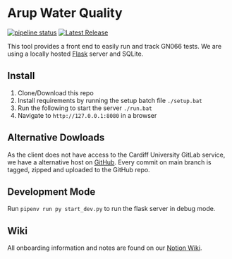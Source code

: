 # Arup Water Quality

[![pipeline status](https://git.cardiff.ac.uk/c2062405/arupwaterquality/badges/main/pipeline.svg)](https://git.cardiff.ac.uk/c2062405/arupwaterquality/-/commits/main)
[![Latest Release](https://git.cardiff.ac.uk/c2062405/arupwaterquality/-/badges/release.svg)](https://git.cardiff.ac.uk/c2062405/arupwaterquality/-/releases)

This tool provides a front end to easily run and track GN066 tests. We are using a locally hosted [Flask](https://flask.palletsprojects.com/en/3.0.x/) server and SQLite.

## Install

1. Clone/Download this repo
2. Install requirements by running the setup batch file
   `./setup.bat`
3. Run the following to start the server
   `./run.bat`
4. Navigate to `http://127.0.0.1:8080` in a browser

## Alternative Dowloads

As the client does not have access to the Cardiff University GitLab service, we have a alternative host on [GitHub](https://github.com/tobynott80/ArupReleases/releases). Every commit on main branch is tagged, zipped and uploaded to the GitHub repo.

## Development Mode

Run `pipenv run py start_dev.py` to run the flask server in debug mode.

## Wiki

All onboarding information and notes are found on our [Notion Wiki](https://tobynott.notion.site/4fbea9d1184441e4a3ab7853ff5a9156?v=069d73cb3d3b4f3297784295dcee2f26).

